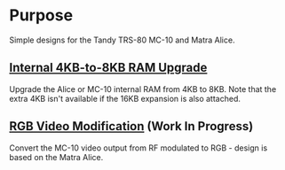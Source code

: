 # Purpose
Simple designs for the Tandy TRS-80 MC-10 and Matra Alice.

## [Internal 4KB-to-8KB RAM Upgrade](/Internal_8KB_RAM)
Upgrade the Alice or MC-10 internal RAM from 4KB to 8KB.  Note that the extra 4KB isn't available if the 16KB expansion is also attached.<br>

## [RGB Video Modification](/RGB_Video) (Work In Progress)
Convert the MC-10 video output from RF modulated to RGB - design is based on the Matra Alice.<br>
